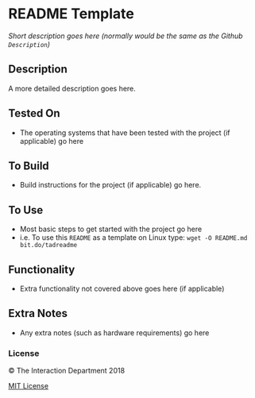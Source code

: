 # README Template
*Short description goes here (normally would be the same as the Github `Description`)*

## Description
A more detailed description goes here.

## Tested On
- The operating systems that have been tested with the project (if applicable) go here

## To Build
- Build instructions for the project (if applicable) go here.

## To Use
- Most basic steps to get started with the project go here
- i.e. To use this `README` as a template on Linux type: `wget -O README.md bit.do/tadreadme`

## Functionality
- Extra functionality not covered above goes here (if applicable)

## Extra Notes
- Any extra notes (such as hardware requirements) go here

### License

:copyright: The Interaction Department 2018

[MIT License](http://en.wikipedia.org/wiki/MIT_License)

